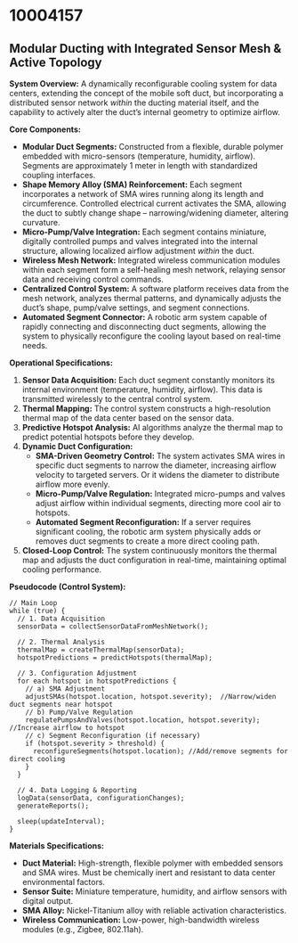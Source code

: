 # 10004157

## Modular Ducting with Integrated Sensor Mesh & Active Topology

**System Overview:** A dynamically reconfigurable cooling system for data centers, extending the concept of the mobile soft duct, but incorporating a distributed sensor network *within* the ducting material itself, and the capability to actively alter the duct’s internal geometry to optimize airflow.

**Core Components:**

*   **Modular Duct Segments:** Constructed from a flexible, durable polymer embedded with micro-sensors (temperature, humidity, airflow). Segments are approximately 1 meter in length with standardized coupling interfaces.
*   **Shape Memory Alloy (SMA) Reinforcement:** Each segment incorporates a network of SMA wires running along its length and circumference. Controlled electrical current activates the SMA, allowing the duct to subtly change shape – narrowing/widening diameter, altering curvature.
*   **Micro-Pump/Valve Integration:** Each segment contains miniature, digitally controlled pumps and valves integrated into the internal structure, allowing localized airflow adjustment *within* the duct.
*   **Wireless Mesh Network:** Integrated wireless communication modules within each segment form a self-healing mesh network, relaying sensor data and receiving control commands.
*   **Centralized Control System:**  A software platform receives data from the mesh network, analyzes thermal patterns, and dynamically adjusts the duct’s shape, pump/valve settings, and segment connections.
*   **Automated Segment Connector:** A robotic arm system capable of rapidly connecting and disconnecting duct segments, allowing the system to physically reconfigure the cooling layout based on real-time needs.

**Operational Specifications:**

1.  **Sensor Data Acquisition:** Each duct segment constantly monitors its internal environment (temperature, humidity, airflow). This data is transmitted wirelessly to the central control system.
2.  **Thermal Mapping:** The control system constructs a high-resolution thermal map of the data center based on the sensor data.
3.  **Predictive Hotspot Analysis:** AI algorithms analyze the thermal map to predict potential hotspots before they develop.
4.  **Dynamic Duct Configuration:**
    *   **SMA-Driven Geometry Control:** The system activates SMA wires in specific duct segments to narrow the diameter, increasing airflow velocity to targeted servers. Or it widens the diameter to distribute airflow more evenly.
    *   **Micro-Pump/Valve Regulation:** Integrated micro-pumps and valves adjust airflow within individual segments, directing more cool air to hotspots.
    *   **Automated Segment Reconfiguration:** If a server requires significant cooling, the robotic arm system physically adds or removes duct segments to create a more direct cooling path.
5.  **Closed-Loop Control:**  The system continuously monitors the thermal map and adjusts the duct configuration in real-time, maintaining optimal cooling performance.

**Pseudocode (Control System):**

```pseudocode
// Main Loop
while (true) {
  // 1. Data Acquisition
  sensorData = collectSensorDataFromMeshNetwork();

  // 2. Thermal Analysis
  thermalMap = createThermalMap(sensorData);
  hotspotPredictions = predictHotspots(thermalMap);

  // 3. Configuration Adjustment
  for each hotspot in hotspotPredictions {
    // a) SMA Adjustment
    adjustSMAs(hotspot.location, hotspot.severity);  //Narrow/widen duct segments near hotspot
    // b) Pump/Valve Regulation
    regulatePumpsAndValves(hotspot.location, hotspot.severity); //Increase airflow to hotspot
    // c) Segment Reconfiguration (if necessary)
    if (hotspot.severity > threshold) {
      reconfigureSegments(hotspot.location); //Add/remove segments for direct cooling
    }
  }

  // 4. Data Logging & Reporting
  logData(sensorData, configurationChanges);
  generateReports();

  sleep(updateInterval);
}
```

**Materials Specifications:**

*   **Duct Material:**  High-strength, flexible polymer with embedded sensors and SMA wires. Must be chemically inert and resistant to data center environmental factors.
*   **Sensor Suite:** Miniature temperature, humidity, and airflow sensors with digital output.
*   **SMA Alloy:** Nickel-Titanium alloy with reliable activation characteristics.
*   **Wireless Communication:** Low-power, high-bandwidth wireless modules (e.g., Zigbee, 802.11ah).